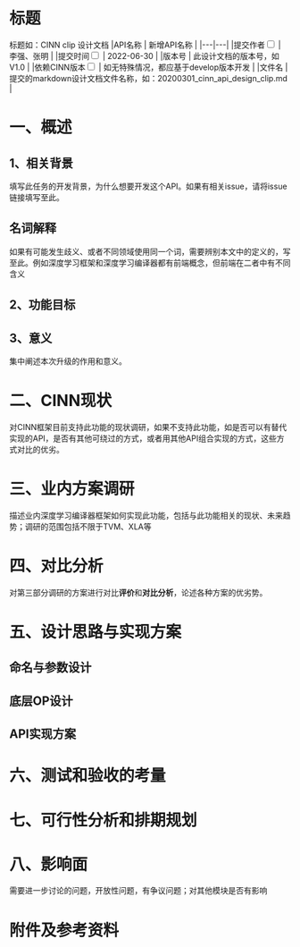 # 标题

标题如：CINN clip 设计文档
|API名称 | 新增API名称 | 
|---|---|
|提交作者<input type="checkbox" class="rowselector hidden"> | 李强、张明 | 
|提交时间<input type="checkbox" class="rowselector hidden"> | 2022-06-30 | 
|版本号 | 此设计文档的版本号，如V1.0 | 
|依赖CINN版本<input type="checkbox" class="rowselector hidden"> | 如无特殊情况，都应基于develop版本开发 | 
|文件名 | 提交的markdown设计文档文件名称，如：20200301_cinn_api_design_clip.md<br> | 


# 一、概述

## 1、相关背景
填写此任务的开发背景，为什么想要开发这个API。如果有相关issue，请将issue链接填写至此。

## 名词解释
如果有可能发生歧义、或者不同领域使用同一个词，需要辨别本文中的定义的，写至此。例如深度学习框架和深度学习编译器都有前端概念，但前端在二者中有不同含义

## 2、功能目标

## 3、意义
集中阐述本次升级的作用和意义。

# 二、CINN现状
对CINN框架目前支持此功能的现状调研，如果不支持此功能，如是否可以有替代实现的API，是否有其他可绕过的方式，或者用其他API组合实现的方式，这些方式对比的优劣。

# 三、业内方案调研
描述业内深度学习编译器框架如何实现此功能，包括与此功能相关的现状、未来趋势；调研的范围包括不限于TVM、XLA等

# 四、对比分析
对第三部分调研的方案进行对比**评价**和**对比分析**，论述各种方案的优劣势。

# 五、设计思路与实现方案

## 命名与参数设计

## 底层OP设计

## API实现方案

# 六、测试和验收的考量

# 七、可行性分析和排期规划

# 八、影响面
需要进一步讨论的问题，开放性问题，有争议问题；对其他模块是否有影响


# 附件及参考资料
